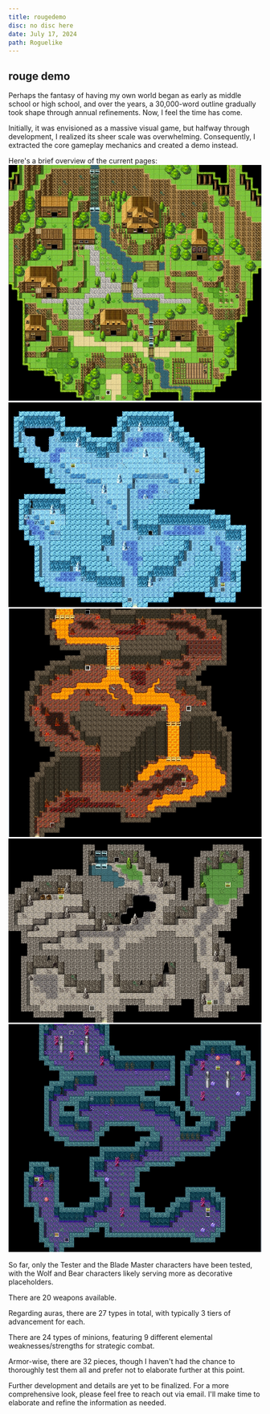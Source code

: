 ```yaml
---
title: rougedemo
disc: no disc here
date: July 17, 2024
path: Roguelike
---
```

<special>
</special>

## rouge demo

Perhaps the fantasy of having my own world began as early as middle school or high school, and over the years, a 30,000-word outline gradually took shape through annual refinements. Now, I feel the time has come.

Initially, it was envisioned as a massive visual game, but halfway through development, I realized its sheer scale was overwhelming. Consequently, I extracted the core gameplay mechanics and created a demo instead.

Here's a brief overview of the current pages:
![boss房](../images/articles/game_01/BossRoom.png)
![冰洞](../images/articles/game_01/IceCave.png)
![熔岩洞](../images/articles/game_01/LavaCave.png)
![石洞](../images/articles/game_01/StoneCave.png)
![被诅咒的山洞](../images/articles/game_01/CursedCave.png)

So far, only the Tester and the Blade Master characters have been tested, with the Wolf and Bear characters likely serving more as decorative placeholders.

There are 20 weapons available.

Regarding auras, there are 27 types in total, with typically 3 tiers of advancement for each.

There are 24 types of minions, featuring 9 different elemental weaknesses/strengths for strategic combat.

Armor-wise, there are 32 pieces, though I haven't had the chance to thoroughly test them all and prefer not to elaborate further at this point.

Further development and details are yet to be finalized. For a more comprehensive look, please feel free to reach out via email. I'll make time to elaborate and refine the information as needed.
